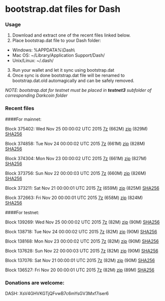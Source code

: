 # bootstrap.dat files for Dash

### Usage

1. Download and extract one of the recent files linked below.
2. Place bootstrap.dat file to your Dash folder:
 - Windows: %APPDATA%\Dash\
 - Mac OS: ~/Library/Application Support/Dash/
 - Unix/Linux: ~/.dash/
3. Run your wallet and let it sync using bootstrap.dat
4. Once sync is done bootstrap.dat file will be renamed to bootstrap.dat.old automagically and can be safely removed.

_NOTE: bootstrap.dat for testnet must be placed in **testnet3** subfolder of corresponding Darkcoin folder_

### Recent files

####For mainnet:

Block 375402: Wed Nov 25 00:00:02 UTC 2015 [7z]() (662M) [zip](https://transfer.sh/14ULg3/bootstrap.dat.20151125.zip) (829M) [SHA256](https://transfer.sh/114a28/sha256.txt)

Block 374858: Tue Nov 24 00:00:02 UTC 2015 [7z](https://transfer.sh/ZBTc5/bootstrap.dat.20151124.7z) (661M) [zip](https://transfer.sh/hiw3G/bootstrap.dat.20151124.zip) (828M) [SHA256](https://transfer.sh/6SU0c/sha256.txt)

Block 374304: Mon Nov 23 00:00:02 UTC 2015 [7z](https://transfer.sh/jTVjZ/bootstrap.dat.20151123.7z) (661M) [zip]() (827M) [SHA256](https://transfer.sh/ODH1q/sha256.txt)

Block 373756: Sun Nov 22 00:00:03 UTC 2015 [7z](https://transfer.sh/6INQG/bootstrap.dat.20151122.7z) (660M) [zip](https://transfer.sh/Eg4Ue/bootstrap.dat.20151122.zip) (826M) [SHA256](https://transfer.sh/POmQG/sha256.txt)

Block 373211: Sat Nov 21 00:00:01 UTC 2015 [7z](https://transfer.sh/GGyTr/bootstrap.dat.20151121.7z) (659M) [zip](https://transfer.sh/upzj1/bootstrap.dat.20151121.zip) (825M) [SHA256](https://transfer.sh/dFLQK/sha256.txt)

Block 372663: Fri Nov 20 00:00:01 UTC 2015 [7z](https://transfer.sh/SSgGv/bootstrap.dat.20151120.7z) (658M) [zip]() (824M) [SHA256](https://transfer.sh/jOiVL/sha256.txt)

####For testnet:

Block 139269: Wed Nov 25 00:00:02 UTC 2015 [7z](https://transfer.sh/Ff58v/bootstrap.dat.20151125.7z) (82M) [zip](https://transfer.sh/1e2kJH/bootstrap.dat.20151125.zip) (90M) [SHA256](https://transfer.sh/x4bH7/sha256.txt)

Block 138718: Tue Nov 24 00:00:02 UTC 2015 [7z](https://transfer.sh/12cYUh/bootstrap.dat.20151124.7z) (82M) [zip](https://transfer.sh/UROmm/bootstrap.dat.20151124.zip) (90M) [SHA256](https://transfer.sh/AB1uO/sha256.txt)

Block 138168: Mon Nov 23 00:00:02 UTC 2015 [7z](https://transfer.sh/10cTeu/bootstrap.dat.20151123.7z) (82M) [zip](https://transfer.sh/81PSG/bootstrap.dat.20151123.zip) (90M) [SHA256](https://transfer.sh/59KJH/sha256.txt)

Block 137628: Sun Nov 22 00:00:03 UTC 2015 [7z](https://transfer.sh/loZym/bootstrap.dat.20151122.7z) (82M) [zip](https://transfer.sh/S2GVA/bootstrap.dat.20151122.zip) (90M) [SHA256](https://transfer.sh/AlJSF/sha256.txt)

Block 137076: Sat Nov 21 00:00:01 UTC 2015 [7z](https://transfer.sh/1ckTwL/bootstrap.dat.20151121.7z) (82M) [zip](https://transfer.sh/SlvTf/bootstrap.dat.20151121.zip) (90M) [SHA256](https://transfer.sh/16eF6k/sha256.txt)

Block 136527: Fri Nov 20 00:00:01 UTC 2015 [7z](https://transfer.sh/lsX4S/bootstrap.dat.20151120.7z) (82M) [zip](https://transfer.sh/q4xpU/bootstrap.dat.20151120.zip) (89M) [SHA256](https://transfer.sh/K11qM/sha256.txt)

### Donations are welcome:

DASH: XsV4GHVKGTjQFvwB7c6mYsGV3Mxf7iser6
